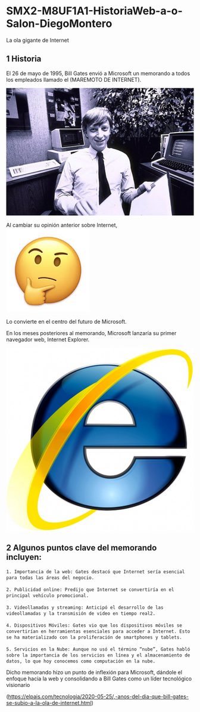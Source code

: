 # SMX2-M8UF1A1-HistoriaWeb-a-o-Salon-DiegoMontero

La ola gigante de Internet

## 1 Historia

El 26 de mayo de 1995, Bill Gates envió a Microsoft un memorando a todos los empleados llamado el (MAREMOTO DE INTERNET).

![foto1.jpg](https://github.com/DiegooMonteroo/SMX2-M8UF1A1-HistoriaWeb-a-o-Salon-DiegoMontero/blob/main/foto1.jpg)


Al cambiar su opinión anterior sobre Internet,![descarga.jpg](https://github.com/DiegooMonteroo/SMX2-M8UF1A1-HistoriaWeb-a-o-Salon-DiegoMontero/blob/main/descarga.jpg)

Lo convierte en el centro del futuro de Microsoft. 

En los meses posteriores al memorando, Microsoft lanzaría su primer navegador web, Internet Explorer.

![f.jpg](https://github.com/DiegooMonteroo/SMX2-M8UF1A1-HistoriaWeb-a-o-Salon-DiegoMontero/blob/main/f.jpg)


## 2 Algunos puntos clave del memorando incluyen:

	1. Importancia de la web: Gates destacó que Internet sería esencial para todas las áreas del negocio.

	2. Publicidad online: Predijo que Internet se convertiría en el principal vehículo promocional.

	3. Videollamadas y streaming: Anticipó el desarrollo de las videollamadas y la transmisión de video en tiempo real2.

	4. Dispositivos Móviles: Gates vio que los dispositivos móviles se convertirían en herramientas esenciales para acceder a Internet. Esto se ha materializado con la proliferación de smartphones y tablets.

	5. Servicios en la Nube: Aunque no usó el término “nube”, Gates habló sobre la importancia de los servicios en línea y el almacenamiento de datos, lo que hoy conocemos como computación en la nube.

Dicho memorando hizo un punto de inflexión para Microsoft, dándole el enfoque hacia la web y consolidando a Bill Gates como un líder tecnológico visionario

(https://elpais.com/tecnologia/2020-05-25/,-anos-del-dia-que-bill-gates-se-subio-a-la-ola-de-internet.html)  